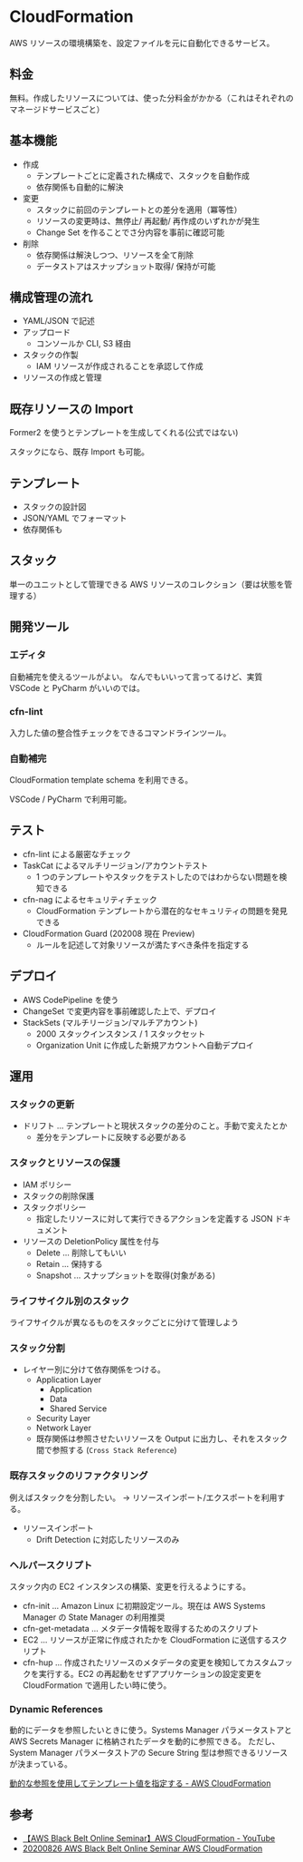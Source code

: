 # CloudFormation

AWS リソースの環境構築を、設定ファイルを元に自動化できるサービス。

## 料金

無料。作成したリソースについては、使った分料金がかかる（これはそれぞれのマネージドサービスごと）

## 基本機能

- 作成
  - テンプレートごとに定義された構成で、スタックを自動作成
  - 依存関係も自動的に解決
- 変更
  - スタックに前回のテンプレートとの差分を適用（冪等性）
  - リソースの変更時は、無停止/ 再起動/ 再作成のいずれかが発生
  - Change Set を作ることでさ分内容を事前に確認可能
- 削除
  - 依存関係は解決しつつ、リソースを全て削除
  - データストアはスナップショット取得/ 保持が可能

## 構成管理の流れ

- YAML/JSON で記述
- アップロード
  - コンソールか CLI, S3 経由
- スタックの作製
  - IAM リソースが作成されることを承認して作成
- リソースの作成と管理

## 既存リソースの Import

Former2 を使うとテンプレートを生成してくれる(公式ではない)

スタックになら、既存 Import も可能。

## テンプレート

- スタックの設計図
- JSON/YAML でフォーマット
- 依存関係も

## スタック

単一のユニットとして管理できる AWS リソースのコレクション（要は状態を管理する）

## 開発ツール

### エディタ

自動補完を使えるツールがよい。
なんでもいいって言ってるけど、実質 VSCode と PyCharm がいいのでは。

### cfn-lint

入力した値の整合性チェックをできるコマンドラインツール。

### 自動補完

CloudFormation template schema を利用できる。

VSCode / PyCharm で利用可能。

## テスト

- cfn-lint による厳密なチェック
- TaskCat によるマルチリージョン/アカウントテスト
  - 1 つのテンプレートやスタックをテストしたのではわからない問題を検知できる
- cfn-nag によるセキュリティチェック
  - CloudFormation テンプレートから潜在的なセキュリティの問題を発見できる
- CloudFormation Guard (202008 現在 Preview)
  - ルールを記述して対象リソースが満たすべき条件を指定する

## デプロイ

- AWS CodePipeline を使う
- ChangeSet で変更内容を事前確認した上で、デプロイ
- StackSets (マルチリージョン/マルチアカウント)
  - 2000 スタックインスタンス / 1 スタックセット
  - Organization Unit に作成した新規アカウントへ自動デプロイ

## 運用

### スタックの更新

- ドリフト ... テンプレートと現状スタックの差分のこと。手動で変えたとか
  - 差分をテンプレートに反映する必要がある

### スタックとリソースの保護

- IAM ポリシー
- スタックの削除保護
- スタックポリシー
  - 指定したリソースに対して実行できるアクションを定義する JSON ドキュメント
- リソースの DeletionPolicy 属性を付与
  - Delete ... 削除してもいい
  - Retain ... 保持する
  - Snapshot ... スナップショットを取得(対象がある)

### ライフサイクル別のスタック

ライフサイクルが異なるものをスタックごとに分けて管理しよう

### スタック分割

- レイヤー別に分けて依存関係をつける。
  - Application Layer
    - Application
    - Data
    - Shared Service
  - Security Layer
  - Network Layer
  - 既存関係は参照させたいリソースを Output に出力し、それをスタック間で参照する (`Cross Stack Reference`)

### 既存スタックのリファクタリング

例えばスタックを分割したい。 → リソースインポート/エクスポートを利用する。

- リソースインポート
  - Drift Detection に対応したリソースのみ

### ヘルパースクリプト

スタック内の EC2 インスタンスの構築、変更を行えるようにする。

- cfn-init ... Amazon Linux に初期設定ツール。現在は AWS Systems Manager の State Manager の利用推奨
- cfn-get-metadata ... メタデータ情報を取得するためのスクリプト
- EC2 ... リソースが正常に作成されたかを CloudFormation に送信するスクリプト
- cfn-hup ... 作成されたリソースのメタデータの変更を検知してカスタムフックを実行する。EC2 の再起動をせずアプリケーションの設定変更を CloudFormation で適用したい時に使う。

### Dynamic References

動的にデータを参照したいときに使う。Systems Manager パラメータストアと AWS Secrets Manager に格納されたデータを動的に参照できる。
ただし、System Manager パラメータストアの Secure String 型は参照できるリソースが決まっている。

[動的な参照を使用してテンプレート値を指定する - AWS CloudFormation](https://docs.aws.amazon.com/ja_jp/AWSCloudFormation/latest/UserGuide/dynamic-references.html)

## 参考

- [【AWS Black Belt Online Seminar】AWS CloudFormation - YouTube](https://www.youtube.com/watch?v=Viyqh9fNBjw)
- [20200826 AWS Black Belt Online Seminar AWS CloudFormation](https://www.slideshare.net/AmazonWebServicesJapan/20200826-aws-black-belt-online-seminar-aws-cloudformation-238501102)
